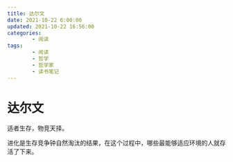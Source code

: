 ```yaml
---
title: 达尔文
date: 2021-10-22 6:00:00
updated: 2021-10-22 16:56:00
categories:
        - 阅读
tags:
        - 阅读
        - 哲学
        - 哲学家
        - 读书笔记
---
```


# 达尔文

适者生存，物竞天择。

进化是生存竞争钟自然淘汰的结果，在这个过程中，哪些最能够适应环境的人就存活了下来。
